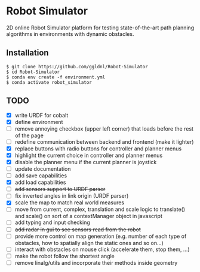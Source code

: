 # Robot Simulator

2D online Robot Simulator platform for testing state-of-the-art path planning algorithms in environments with dynamic obstacles.

## Installation

    $ git clone https://github.com/ggldnl/Robot-Simulator
    $ cd Robot-Simulator
    $ conda env create -f environment.yml
    $ conda activate robot_simulator

## TODO

- [x] write URDF for cobalt
- [x] define environment
- [ ] remove annoying checkbox (upper left corner) that loads before the rest of the page 
- [ ] redefine communication between backend and frontend (make it lighter)
- [x] replace buttons with radio buttons for controller and planner menus
- [x] highlight the current choice in controller and planner menus
- [x] disable the planner menu if the current planner is joystick
- [ ] update documentation
- [ ] add save capabilities
- [x] add load capabilities
- [ ] ~~add sensors support to URDF parser~~
- [ ] fix inverted angles in link origin (URDF parser)
- [x] scale the map to match real world measures
- [ ] move from current, complex, translation and scale logic to
    translate() and scale() on sort of a contextManager object in javascript
- [ ] add typing and input checking
- [ ] ~~add radar in gui to see sensors read from the robot~~
- [ ] provide more control on map generation (e.g. number of each type of obstacles, how to spatially align the static ones and so on...)
- [ ] interact with obstacles on mouse click (accelerate them, stop them, ...) 
- [ ] make the robot follow the shortest angle
- [ ] remove linalg/utils and incorporate their methods inside geometry
